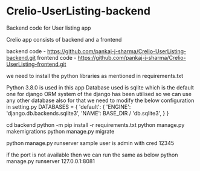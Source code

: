 # Crelio-UserListing-backend
Backend code for User listing app

Crelio app consists of backend and a frontend

backend code - https://github.com/pankaj-j-sharma/Crelio-UserListing-backend.git
frontend code - https://github.com/pankaj-j-sharma/Crelio-UserListing-frontend.git

we need to install the python libraries as mentioned in requirements.txt

Python 3.8.0 is used in this app 
Database used is sqlite which is the default one for django 
ORM system of the django has been utilised so we can use any other database also 
for that we need to modify the below configuration in setting.py
DATABASES = {
    'default': {
        'ENGINE': 'django.db.backends.sqlite3',
        'NAME': BASE_DIR / 'db.sqlite3',
    }
}


cd backend
python -m pip install -r requirements.txt
python manage.py makemigrations
python manage.py migrate

python manage.py runserver
sample user is admin with cred 12345

if the port is not available then we can run the same as below 
python manage.py runserver 127.0.0.1:8081





